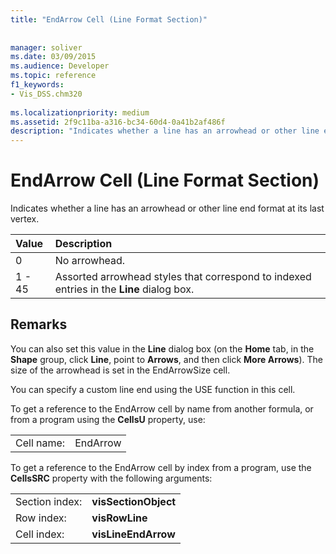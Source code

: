 ```yaml
---
title: "EndArrow Cell (Line Format Section)"
 
 
manager: soliver
ms.date: 03/09/2015
ms.audience: Developer
ms.topic: reference
f1_keywords:
- Vis_DSS.chm320
 
ms.localizationpriority: medium
ms.assetid: 2f9c11ba-a316-bc34-60d4-0a41b2af486f
description: "Indicates whether a line has an arrowhead or other line end format at its last vertex."
---
```


# EndArrow Cell (Line Format Section)

Indicates whether a line has an arrowhead or other line end format at its last vertex.
  
|**Value**|**Description**|
|:-----|:-----|
|0  <br/> |No arrowhead.  <br/> |
|1 - 45  <br/> |Assorted arrowhead styles that correspond to indexed entries in the **Line** dialog box.  <br/> |
   
## Remarks

You can also set this value in the **Line** dialog box (on the **Home** tab, in the **Shape** group, click **Line**, point to **Arrows**, and then click **More Arrows**). The size of the arrowhead is set in the EndArrowSize cell.
  
You can specify a custom line end using the USE function in this cell. 
  
To get a reference to the EndArrow cell by name from another formula, or from a program using the **CellsU** property, use: 
  
|||
|:-----|:-----|
|Cell name:  <br/> |EndArrow  <br/> |
   
To get a reference to the EndArrow cell by index from a program, use the **CellsSRC** property with the following arguments: 
  
|||
|:-----|:-----|
|Section index:  <br/> |**visSectionObject** <br/> |
|Row index:  <br/> |**visRowLine** <br/> |
|Cell index:  <br/> |**visLineEndArrow** <br/> |
   

